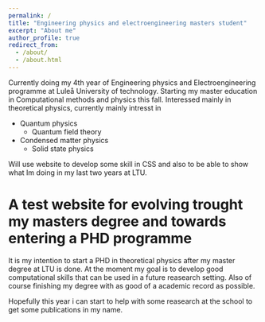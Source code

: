 ```yaml
---
permalink: /
title: "Engineering physics and electroengineering masters student"
excerpt: "About me"
author_profile: true
redirect_from: 
  - /about/
  - /about.html
---
```


Currently doing my 4th year of Engineering physics and Electroengineering programme at Luleå University of technology. Starting my master education in Computational methods and physics this fall. Interessed mainly in theoretical physics, currently mainly intresst in
* Quantum physics
  * Quantum field theory
* Condensed matter physics
  * Solid state physics

Will use website to develop some skill in CSS and also to be able to show what Im doing in my last two years at LTU.


A test website for evolving trought my masters degree and towards entering a PHD programme
======
It is my intention to start a PHD in theoretical physics after my master degree at LTU is done. At the moment my goal is to develop good computational skills that can be used in a future reasearch setting. Also of course finishing my degree with as good of a academic record as possible.

Hopefully this year i can start to help with some reasearch at the school to get some publications in my name.

